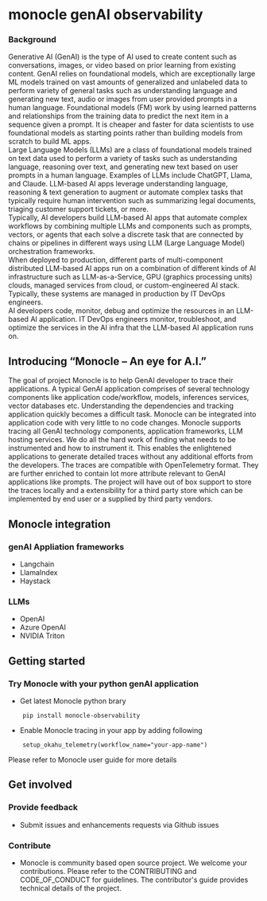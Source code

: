 # monocle genAI observability
### Background
Generative AI (GenAI) is the type of AI used to create content such as conversations, images, or video based on prior learning from existing content. GenAI relies on foundational models, which are exceptionally large ML models trained on vast amounts of generalized and unlabeled data to perform variety of general tasks such as understanding language and generating new text, audio or images from user provided prompts in a human language. Foundational models (FM) work by using learned patterns and relationships from the training data to predict the next item in a sequence given a prompt. It is cheaper and faster for data scientists to use foundational models as starting points rather than building models from scratch to build ML apps.  
Large Language Models (LLMs) are a class of foundational models trained on text data used to perform a variety of tasks such as understanding language, reasoning over text, and generating new text based on user prompts in a human language. Examples of LLMs include ChatGPT, Llama, and Claude. 
LLM-based AI apps leverage understanding language, reasoning & text generation to augment or automate complex tasks that typically require human intervention such as summarizing legal documents, triaging customer support tickets, or more.  
Typically, AI developers build LLM-based AI apps that automate complex workflows by combining multiple LLMs and components such as prompts, vectors, or agents that each solve a discrete task that are connected by chains or pipelines in different ways using LLM (Large Language Model) orchestration frameworks.  
When deployed to production, different parts of multi-component distributed LLM-based AI apps run on a combination of different kinds of AI infrastructure such as LLM-as-a-Service, GPU (graphics processing units) clouds, managed services from cloud, or custom-engineered AI stack. Typically, these systems are managed in production by IT DevOps engineers.  
AI developers code, monitor, debug and optimize the resources in an LLM-based AI application. IT DevOps engineers monitor, troubleshoot, and optimize the services in the AI infra that the LLM-based AI application runs on. 

## Introducing “Monocle – An eye for A.I.”
The goal of project Monocle is to help GenAI developer to trace their applications. A typical GenAI application comprises of several technology components like application code/workflow, models, inferences services, vector databases etc. Understanding the dependencies and tracking application quickly becomes a difficult task. Monocle can be integrated into application code with very little to no code changes. Monocle supports tracing all GenAI technology components, application frameworks, LLM hosting services. We do all the hard work of finding what needs to be instrumented and how to instrument it. This enables the enlightened applications to generate detailed traces without any additional efforts from the developers.
The traces are compatible with OpenTelemetry format. They are further enriched to contain lot more attribute relevant to GenAI applications like prompts. The project will have out of box support to store the traces locally and a extensibility for a third party store which can be implemented by end user or a supplied by third party vendors.    

## Monocle integration
### genAI Appliation frameworks
- Langchain
- LlamaIndex
- Haystack
### LLMs
- OpenAI
- Azure OpenAI
- NVIDIA Triton

## Getting started
### Try Monocle with your python genAI application
- Get latest Monocle python brary 
```
    pip install monocle-observability
```
- Enable Monocle tracing in your app by adding following
```
    setup_okahu_telemetry(workflow_name="your-app-name")
```
Please refer to Monocle user guide for more details

## Get involved
### Provide feedback
- Submit issues and enhancements requests via Github issues

### Contribute
- Monocle is community based open source project. We welcome your contributions. Please refer to the CONTRIBUTING and CODE_OF_CONDUCT for guidelines. The contributor's guide provides technical details of the project.

